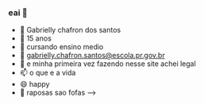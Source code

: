 ### eai 👋


- 🔭 Gabrielly chafron dos santos
- 🌱 15 anos
- 👯 cursando ensino medio
- 🤔 gabrielly.chafron.santos@escola.pr.gov.br
- 💬 e minha primeira vez  fazendo nesse site achei legal 
- 📫 o que e a vida 
- 😄 happy
- 🦊 raposas sao fofas
-->
